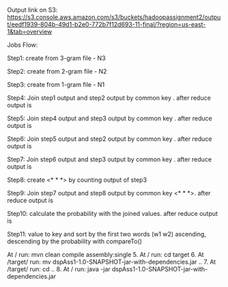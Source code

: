 

Output link on S3: https://s3.console.aws.amazon.com/s3/buckets/hadoopassignment2/output/eedf1939-804b-49d1-b2e0-772b7f12d693-11-final/?region=us-east-1&tab=overview

Jobs Flow:

Step1: create <w1 w2 w3> <number of appearance in corpus = N3> from 3-gram file - N3

Step2: create <w2 w3> <number of appearance in corpus = N2> from 2-gram file - N2

Step3: create <w3> <number of appearance in corpus = N1> from 1-gram file - N1

Step4: Join step1 output and step2 output by common key <w2 w3>. after reduce output is <w1 w2 w3> <N3 N2>

Step5: Join step4 output and step3 output by common key <w3>. after reduce output is <w1 w2 w3> <N3 N2 N1>

Step6: Join step5 output and step2 output by common key <w1 w2>. after reduce output is <w1 w2 w3> <N3 N2 N1 C2>

Step7: Join step6 output and step3 output by common key <w2>. after reduce output is <w1 w2 w3> <N3 N2 N1 C2 C1>

Step8: create <* * *> <total number of words in corpus = C0> by counting output of step3

Step9: Join step7 output and step8 output by common key <* * *>. after reduce output is <w1 w2 w3> <N3 N2 N1 C2 C1 C0>

Step10: calculate the probability with the joined values. after reduce output is <w1 w2 w3> <probability>

Step11: value to key and sort by the first two words (w1 w2) ascending, descending by the probability with compareTo()

 At / run:
		mvn clean compile assembly:single
5. At / run:
		cd target
6. At /target/ run:
		mv dspAss1-1.0-SNAPSHOT-jar-with-dependencies.jar ..
7. At /target/ run:
		cd ..
8. At / run:
		java -jar dspAss1-1.0-SNAPSHOT-jar-with-dependencies.jar
